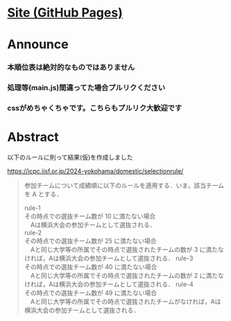 # [Site (GitHub Pages)](https://elsy0111.github.io/ICPC2024_Domestic-qual-result/)

# Announce
### 本順位表は絶対的なものではありません
### 処理等(main.js)間違ってた場合プルリクください
### cssがめちゃくちゃです。こちらもプルリク大歓迎です

# Abstract

以下のルールに則って結果(仮)を作成しました

https://icpc.iisf.or.jp/2024-yokohama/domestic/selectionrule/

>参加チームについて成績順に以下のルールを適用する．いま，該当チームを A とする．
>
> rule-1  
>その時点での選抜チーム数が 10 に満たない場合  
>　Aは横浜大会の参加チームとして選抜される．  
> rule-2  
>その時点での選抜チーム数が 25 に満たない場合  
>　Aと同じ大学等の所属でその時点で選抜されたチームの数が 3 に満たなければ，Aは横浜大会の参加チームとして選抜される．
> rule-3    
>その時点での選抜チーム数が 40 に満たない場合  
>　Aと同じ大学等の所属でその時点で選抜されたチームの数が 2 に満たなければ，Aは横浜大会の参加チームとして選抜される．
> rule-4    
>その時点での選抜チーム数が 49 に満たない場合  
>　Aと同じ大学等の所属でその時点で選抜されたチームがなければ，Aは横浜大会の参加チームとして選抜される．  
